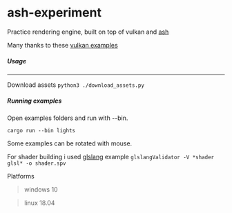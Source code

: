 # ash-experiment


Practice rendering engine, built on top of vulkan and [ash](https://github.com/MaikKlein/ash)

Many thanks to these [vulkan examples](https://github.com/unknownue/vulkan-tutorial-rust)



##### Usage
----

Download assets `python3 ./download_assets.py` 


##### Running examples

Open examples folders and run with --bin.

```
cargo run --bin lights
```

Some examples can be rotated with mouse.


For shader building i used [glslang](https://github.com/KhronosGroup/glslang)
example `glslangValidator -V *shader glsl* -o shader.spv`



Platforms

 > windows 10
 
 > linux 18.04

